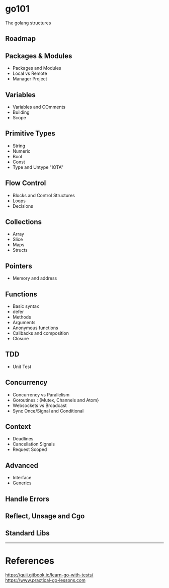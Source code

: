 # go101
The golang structures

## Roadmap

## Packages & Modules
- Packages and Modules
- Local vs Remote
- Manager Project

## Variables
- Variables and COmments
- Building
- Scope

## Primitive Types
- String
- Numeric
- Bool
- Const
- Type and Untype "IOTA"

## Flow Control
- Blocks and Control Structures
- Loops
- Decisions

## Collections
- Array
- Slice
- Maps
- Structs

## Pointers
- Memory and address

## Functions
- Basic syntax
- defer
- Methods
- Arguments
- Anonymous functions
- Callbacks and composition
- Closure

## TDD
- Unit Test

## Concurrency
- Concurrency vs Parallelism
- Goroutines : {Mutex, Channels and Atom}
- Websockets vs Broadcast
- Sync Once/Signal and Conditional

## Context
- Deadlines
- Cancellation Signals
- Request Scoped
## Advanced
- Interface
- Generics

## Handle Errors
## Reflect, Unsage and Cgo
## Standard Libs

----

# References
https://quii.gitbook.io/learn-go-with-tests/ <br>
https://www.practical-go-lessons.com <br>
